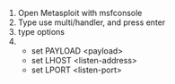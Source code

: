 1. Open Metasploit with msfconsole
1. Type use multi/handler, and press enter
1. type options
1. 
    - set PAYLOAD \<payload>
    - set LHOST \<listen-address>
    - set LPORT \<listen-port>